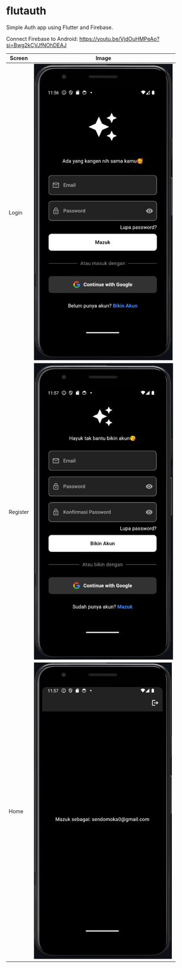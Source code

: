 # flutauth

Simple Auth app using Flutter and Firebase.

Connect Firebase to Android: https://youtu.be/VjdOuHMPeAo?si=Bwg2kCVJfNOhDEAJ

| Screen | Image |
|---|---|
| Login | <img src="lib/images/login.png" alt="login" height="800x"> |
| Register | <img src="lib/images/register.png" alt="register" height="800x"> |
| Home | <img src="lib/images/home.png" alt="home" height="800x"> |
